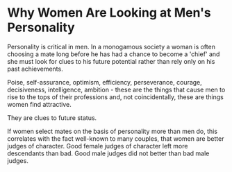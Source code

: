 # Why Women Are Looking at Men's Personality

Personality is critical in men. In a monogamous society a woman is often choosing a mate long before he has had a chance to become a 'chief' and she must look for clues to his future potential rather than rely only on his past achievements.

Poise, self-assurance, optimism, efficiency, perseverance, courage, decisiveness, intelligence, ambition - these are the things that cause men to rise to the tops of their professions and, not coincidentally, these are things women find attractive.

They are clues to future status. 

If women select mates on the basis of personality more than men do, this correlates with the fact well-known to many couples, that women are better judges of character. Good female judges of character left more descendants than bad. Good male judges did not better than bad male judges.